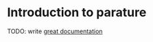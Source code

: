 # Introduction to parature

TODO: write [great documentation](http://jacobian.org/writing/what-to-write/)

